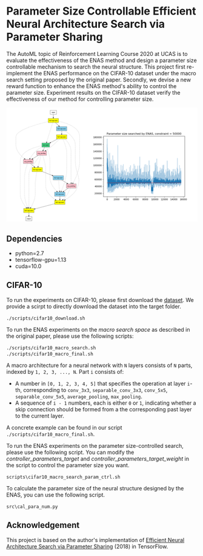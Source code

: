 # Parameter Size Controllable Efficient Neural Architecture Search via Parameter Sharing

The AutoML topic of Reinforcement Learning Course 2020 at UCAS is to evaluate the effectiveness of the ENAS method and design a parameter size controllable mechanism to search the neural structure. This project first re-implement the ENAS performance on the CIFAR-10 dataset under the macro search setting proposed by the original paper. Secondly, we devise a new reward function to enhance the ENAS method's ability to control the parameter size. Experiment results on the CIFAR-10 dataset verify the effectiveness of our method for controlling parameter size.

![](./img/overview.png)

## Dependencies

- python=2.7
- tensorflow-gpu=1.13
- cuda=10.0


## CIFAR-10

To run the experiments on CIFAR-10, please first download the [dataset](https://www.cs.toronto.edu/~kriz/cifar.html). We provide a scirpt to directly download the dataset into the target folder.

```
./scripts/cifar10_download.sh
```

To run the ENAS experiments on the _macro search space_ as described in the original paper, please use the following scripts:
```
./scripts/cifar10_macro_search.sh
./scripts/cifar10_macro_final.sh
```

A macro architecture for a neural network with `N` layers consists of `N` parts, indexed by `1, 2, 3, ..., N`. Part `i` consists of:

* A number in `[0, 1, 2, 3, 4, 5]` that specifies the operation at layer `i`-th, corresponding to `conv_3x3`, `separable_conv_3x3`, `conv_5x5`, `separable_conv_5x5`, `average_pooling`, `max_pooling`.
* A sequence of `i - 1` numbers, each is either `0` or `1`, indicating whether a skip connection should be formed from a the corresponding past layer to the current layer.

A concrete example can be found in our script `./scripts/cifar10_macro_final.sh`.

To run the ENAS experiments on the parameter size-controlled search, please use the following script. You can modify the _controller_parameters_target_ and _controller_parameters_target_weight_ in the script to control the parameter size you want.

```
scripts\cifar10_macro_search_param_ctrl.sh
```

To calculate the parameter size of the neural structure designed by the ENAS, you can use the following script.

```
src\cal_para_num.py
```

## Acknowledgement

This project is based on the author's implementation of [Efficient Neural Architecture Search via Parameter Sharing](https://github.com/melodyguan/enas) (2018) in TensorFlow.
